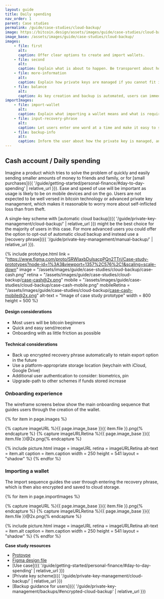 ```yaml
---
layout: guide
title: Daily spending
nav_order: 1
parent: Case studies
permalink: /guide/case-studies/cloud-backup/
image: https://bitcoin.design/assets/images/guide/case-studies/cloud-backup/cloud-backup-preview.jpg
image_base: /assets/images/guide/case-studies/cloud-backup/
images:
    - file: first
      alt:
      caption: Offer clear options to create and import wallets.
    - file: second
      alt:
      caption: Explain what is about to happen. Be transparent about how the private key is stored and the risks. Advanced options can be placed on a separate page.
    - file: more-information
      alt:
      caption: Explain how private keys are managed if you cannot fit it all on the previous screen. Link to general Bitcoin information to help users get up to speed.
    - file: balance
      alt:
      caption: As key creation and backup is automated, users can immediately be navigated to the home screen.
importImages:
    - file: import-wallet
      alt:
      caption: Explain what importing a wallet means and what is required. Point out features or functions your wallet does not support if users may expect them.
    - file: input-recovery-phrase
      alt:
      caption: Let users enter one word at a time and make it easy to see what order they should go in.
    - file: backup-info
      alt:
      caption: Inform the user about how the private key is managed, and if you have options let users decide here.
---
```


<!--

Editor's notes

-->

## Cash account / Daily spending

Imagine a product which tries to solve the problem of quickly and easily sending smaller amounts of money to friends and family, or for [small purchases]({{ '/guide/getting-started/personal-finance/#day-to-day-spending' | relative_url }}). Ease and speed of use will be important as usage is likely to be on mobile devices and on the go. Users are not expected to be well versed in bitcoin technology or advanced private key management, which makes it reasonable to worry more about self-inflicted loss than from theft.

A single-key scheme with [automatic cloud backup]({{ '/guide/private-key-management/cloud-backup/' | relative_url }}) might be the best choice for the majority of users in this case. For more advanced users you could offer the option to opt-out of automatic cloud backup and instead use a [recovery phrase]({{ '/guide/private-key-management/manual-backup/' | relative_url }}).

{% include prototype.html
   link = "https://www.figma.com/proto/SRWlaxbDulsacpPQn2TTri/Case-study-prototypes?node-id=1%3A3&viewport=1357%2C576%2C1&scaling=scale-down"
   image = "/assets/images/guide/case-studies/cloud-backup/case-cash.png"
   retina = "/assets/images/guide/case-studies/cloud-backup/case-cash@2x.png"
   mobile = "/assets/images/guide/case-studies/cloud-backup/case-cash-mobile.png"
   mobileRetina = "/assets/images/guide/case-studies/cloud-backup/case-cash-mobile@2x.png"
   alt-text = "Image of case study prototype"
   width = 800
   height = 500
%}

#### Design considerations
- Most users will be bitcoin beginners
- Quick and easy send/receive
- Onboarding with as little friction as possible

#### Technical considerations
- Back up encrypted recovery phrase automatically to retain export option in the future
- Use a platform-appropriate storage location (keychain with iCloud, Google Drive)
- Additional user authentication to consider: biometrics, pin
- Upgrade-path to other schemes if funds stored increase

### Onboarding experience

The wireframe screens below show the main onboarding sequence that guides users through the creation of the wallet.

<div class="image-slide-gallery">

{% for item in page.images %}

{% capture imageURL %}{{ page.image_base }}{{ item.file }}.png{% endcapture %}
{% capture imageURLRetina %}{{ page.image_base }}{{ item.file }}@2x.png{% endcapture %}

{% include picture.html
   image = imageURL
   retina = imageURLRetina
   alt-text = item.alt
   caption = item.caption
   width = 250
   height = 541
   layout = "shadow"
%}
{% endfor %}

</div>

### Importing a wallet

The import sequence guides the user through entering the recovery phrase, which is then also encrypted and saved to cloud storage.

<div class="image-slide-gallery">

{% for item in page.importImages %}

{% capture imageURL %}{{ page.image_base }}{{ item.file }}.png{% endcapture %}
{% capture imageURLRetina %}{{ page.image_base }}{{ item.file }}@2x.png{% endcapture %}

{% include picture.html
   image = imageURL
   retina = imageURLRetina
   alt-text = item.alt
   caption = item.caption
   width = 250
   height = 541
   layout = "shadow"
%}
{% endfor %}

</div>

**Case study resources**
- [Protoype](https://www.figma.com/proto/SRWlaxbDulsacpPQn2TTri/Case-study-prototypes?node-id=1%3A3&viewport=1357%2C576%2C1&scaling=scale-down)
- [Figma design file](https://www.figma.com/file/SRWlaxbDulsacpPQn2TTri/Case-study-prototypes?node-id=0%3A1)
- [Use case]({{ '/guide/getting-started/personal-finance/#day-to-day-spending' | relative_url }})
- [Private key scheme]({{ '/guide/private-key-management/cloud-backup/' | relative_url }})
- [Backup guidance for users]({{ '/guide/private-key-management/backups/#encrypted-cloud-backup' | relative_url }})

